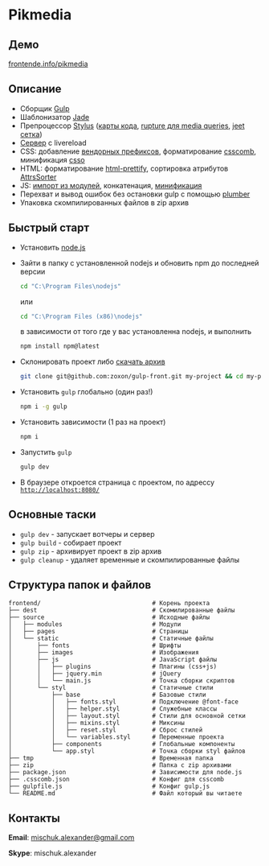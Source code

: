 # Pikmedia

## Демо
[frontende.info/pikmedia](http://frontende.info/pikmedia)

## Описание
* Сборщик [Gulp](http://gulpjs.com/)
* Шаблонизатор [Jade](https://www.npmjs.com/package/gulp-jade)
* Препроцессор [Stylus](https://www.npmjs.com/package/gulp-stylus) ([карты кода](https://www.npmjs.com/package/gulp-sourcemaps), [rupture для media queries](http://jescalan.github.io/rupture/), [jeet сетка](http://jeet.gs/))
* [Сервер](https://www.npmjs.com/package/gulp-connect) с livereload
* CSS: добавление [вендорных префиксов](https://www.npmjs.com/package/autoprefixer-stylus), форматирование [csscomb](https://www.npmjs.com/package/gulp-csscomb), минификация [csso](https://www.npmjs.com/package/gulp-csso)
* HTML: форматирование [html-prettify](https://www.npmjs.com/package/gulp-html-prettify), сортировка атрибутов [AttrsSorter](https://www.npmjs.com/package/posthtml-attrs-sorter)
* JS: [импорт из модулей](https://www.npmjs.com/package/gulp-include), конкатенация, [минификация](https://www.npmjs.com/package/gulp-uglify)
* Перехват и вывод ошибок без остановки gulp с помощью [plumber](https://www.npmjs.com/package/gulp-plumber)
* Упаковка скомпилированных файлов в zip архив

## Быстрый старт

* Установить [node.js](https://nodejs.org)
* Зайти в папку с установленной nodejs и обновить npm до последней версии

	```bash
	cd "C:\Program Files\nodejs"
	```

	или

	```bash
	cd "C:\Program Files (x86)\nodejs"
	```

	в зависимости от того где у вас установленна nodejs, и выполнить

	```bash
	npm install npm@latest
	```

* Склонировать проект либо [скачать архив](https://github.com/zoxon/gulp-front/archive/master.zip)

	```bash
	git clone git@github.com:zoxon/gulp-front.git my-project && cd my-project
	```

* Установить `gulp` глобально (один раз!)

	```bash
	npm i -g gulp
	```

* Установить зависимости (1 раз на проект)

	```bash
	npm i
	```

* Запустить `gulp`

	```bash
	gulp dev
	```

* В браузере откроется страница с проектом, по адрессу [`http://localhost:8080/`](http://localhost:8080/)

## Основные таски

* `gulp dev` - запускает вотчеры и сервер
* `gulp build` - собирает проект
* `gulp zip` - архивирует проект в zip архив
* `gulp cleanup` - удаляет временные и скомпилированные файлы

## Структура папок и файлов

```
frontend/                               # Корень проекта
├── dest                                # Скомилированные файлы
├── source                              # Исходные файлы
│   ├── modules                         # Модули
│   ├── pages                           # Страницы
│   └── static                          # Статичные файлы
│       ├── fonts                       # Шрифты
│       ├── images                      # Изображения
│       ├── js                          # JavaScript файлы
│       │   ├── plugins                 # Плагины (css+js)
│       │   ├── jquery.min              # jQuery
│       │   └── main.js                 # Точка сборки скриптов
│       └── styl                        # Статичные стили
│           ├── base                    # Базовые стили
│           │   ├── fonts.styl          # Подключение @font-face
│           │   ├── helper.styl         # Служебные классы
│           │   ├── layout.styl         # Стили для основной сетки
│           │   ├── mixins.styl         # Миксины
│           │   ├── reset.styl          # Сброс стилей
│           │   └── variables.styl      # Переменные проекта
│           ├── components              # Глобальные компоненты
│           └── app.styl                # Точка сборки styl файлов
├── tmp                                 # Временная папка
├── zip                                 # Папка с zip архивами
├── package.json                        # Зависимости для node.js
├── .csscomb.json                       # Конфиг для csscomb
├── gulpfile.js                         # Конфиг gulp.js
└── README.md                           # Файл который вы читаете
```

## Контакты
**Email**: mischuk.alexander@gmail.com

**Skype**: mischuk.alexander
